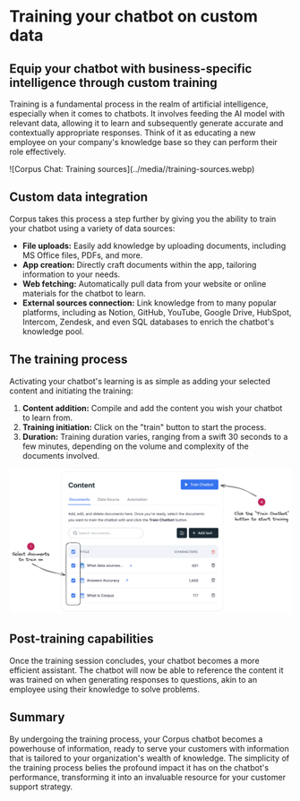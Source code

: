 # Training your chatbot on custom data
## Equip your chatbot with business-specific intelligence through custom training

Training is a fundamental process in the realm of artificial intelligence, especially when it comes to chatbots. It involves feeding the AI model with relevant data, allowing it to learn and subsequently generate accurate and contextually appropriate responses. Think of it as educating a new employee on your company's knowledge base so they can perform their role effectively.


<div class="boxed boxed-float-right" style="border: 0 !important; padding: 0 !important;">
![Corpus Chat: Training sources](../media//training-sources.webp)
</div>

## Custom data integration

Corpus takes this process a step further by giving you the ability to train your chatbot using a variety of data sources:

- **File uploads:** Easily add knowledge by uploading documents, including MS Office files, PDFs, and more.
- **App creation:** Directly craft documents within the app, tailoring information to your needs.
- **Web fetching:** Automatically pull data from your website or online materials for the chatbot to learn.
- **External sources connection:** Link knowledge from to many popular platforms, including as Notion, GitHub, YouTube, Google Drive, HubSpot, Intercom, Zendesk, and even SQL databases to enrich the chatbot's knowledge pool.

<div style="clear:both;"></div>

## The training process

Activating your chatbot's learning is as simple as adding your selected content and initiating the training:

1. **Content addition:** Compile and add the content you wish your chatbot to learn from.
2. **Training initiation:** Click on the "train" button to start the process.
3. **Duration:** Training duration varies, ranging from a swift 30 seconds to a few minutes, depending on the volume and complexity of the documents involved.

![Corpus Chat: Select documents for training](../media//training.webp)

## Post-training capabilities

Once the training session concludes, your chatbot becomes a more efficient assistant. The chatbot will now be able to reference the content it was trained on when generating responses to questions, akin to an employee using their knowledge to solve problems.

## Summary

By undergoing the training process, your Corpus chatbot becomes a powerhouse of information, ready to serve your customers with information that is tailored to your organization's wealth of knowledge. The simplicity of the training process belies the profound impact it has on the chatbot's performance, transforming it into an invaluable resource for your customer support strategy.

